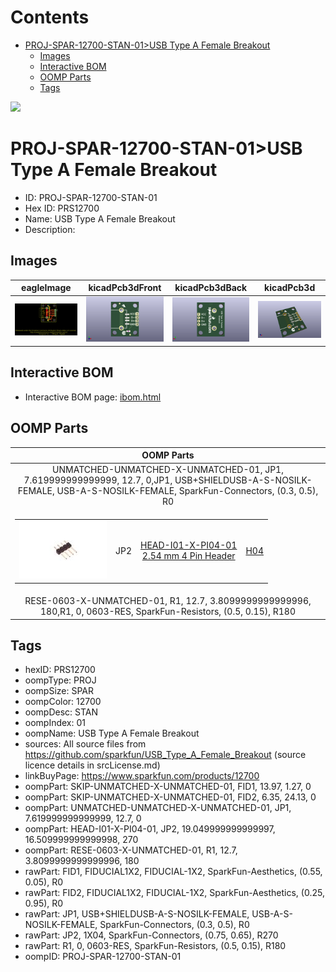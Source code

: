 



Contents
========

* [PROJ-SPAR-12700-STAN-01>USB Type A Female Breakout](#proj-spar-12700-stan-01usb-type-a-female-breakout)
	* [Images](#images)
	* [Interactive BOM](#interactive-bom)
	* [OOMP Parts](#oomp-parts)
	* [Tags](#tags)
  
![][im]
# PROJ-SPAR-12700-STAN-01>USB Type A Female Breakout

- ID: PROJ-SPAR-12700-STAN-01
- Hex ID: PRS12700
- Name: USB Type A Female Breakout
- Description: 

## Images
  
  

|eagleImage|kicadPcb3dFront|kicadPcb3dBack|kicadPcb3d|
| :---: | :---: | :---: | :---: |
|[![eagleImage](eagleImage_140.png)](eagleImage_600.png)|[![kicadPcb3dFront](kicadPcb3dFront_140.png)](kicadPcb3dFront_600.png)|[![kicadPcb3dBack](kicadPcb3dBack_140.png)](kicadPcb3dBack_600.png)|[![kicadPcb3d](kicadPcb3d_140.png)](kicadPcb3d_600.png)|

## Interactive BOM

- Interactive BOM page: [ibom.html](kicad/bom/ibom.html)

## OOMP Parts
  

|OOMP Parts|
| :---: |
|UNMATCHED-UNMATCHED-X-UNMATCHED-01, JP1, 7.619999999999999, 12.7, 0,JP1, USB+SHIELDUSB-A-S-NOSILK-FEMALE, USB-A-S-NOSILK-FEMALE, SparkFun-Connectors, (0.3, 0.5), R0|
|<table><tr><td>![HEAD-I01-X-PI04-01](https://raw.githubusercontent.com/oomlout/oomlout_OOMP_parts/main/HEAD-I01-X-PI04-01/image_140.jpg)</td><td> JP2</td><td>[HEAD-I01-X-PI04-01<br>2.54 mm 4 Pin Header](https://github.com/oomlout/oomlout_OOMP_parts/tree/main/HEAD-I01-X-PI04-01/)</td><td>[H04](https://github.com/oomlout/oomlout_OOMP_parts/tree/main/HEAD-I01-X-PI04-01/)</td></tr></table>|
|RESE-0603-X-UNMATCHED-01, R1, 12.7, 3.8099999999999996, 180,R1, 0, 0603-RES, SparkFun-Resistors, (0.5, 0.15), R180|

## Tags

- hexID: PRS12700
- oompType: PROJ
- oompSize: SPAR
- oompColor: 12700
- oompDesc: STAN
- oompIndex: 01
- oompName: USB Type A Female Breakout
- sources: All source files from https://github.com/sparkfun/USB_Type_A_Female_Breakout (source licence details in srcLicense.md)
- linkBuyPage: https://www.sparkfun.com/products/12700
- oompPart: SKIP-UNMATCHED-X-UNMATCHED-01, FID1, 13.97, 1.27, 0
- oompPart: SKIP-UNMATCHED-X-UNMATCHED-01, FID2, 6.35, 24.13, 0
- oompPart: UNMATCHED-UNMATCHED-X-UNMATCHED-01, JP1, 7.619999999999999, 12.7, 0
- oompPart: HEAD-I01-X-PI04-01, JP2, 19.049999999999997, 16.509999999999998, 270
- oompPart: RESE-0603-X-UNMATCHED-01, R1, 12.7, 3.8099999999999996, 180
- rawPart: FID1, FIDUCIAL1X2, FIDUCIAL-1X2, SparkFun-Aesthetics, (0.55, 0.05), R0
- rawPart: FID2, FIDUCIAL1X2, FIDUCIAL-1X2, SparkFun-Aesthetics, (0.25, 0.95), R0
- rawPart: JP1, USB+SHIELDUSB-A-S-NOSILK-FEMALE, USB-A-S-NOSILK-FEMALE, SparkFun-Connectors, (0.3, 0.5), R0
- rawPart: JP2, 1X04, SparkFun-Connectors, (0.75, 0.65), R270
- rawPart: R1, 0, 0603-RES, SparkFun-Resistors, (0.5, 0.15), R180
- oompID: PROJ-SPAR-12700-STAN-01



[im]: kicadPcb3d_450.png

